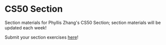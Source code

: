# CS50 Section

Section materials for Phyllis Zhang's CS50 Section; section materials will be updated each week!

Submit your section exercises [here](tinyurl.com/phyllis-cs50)!
